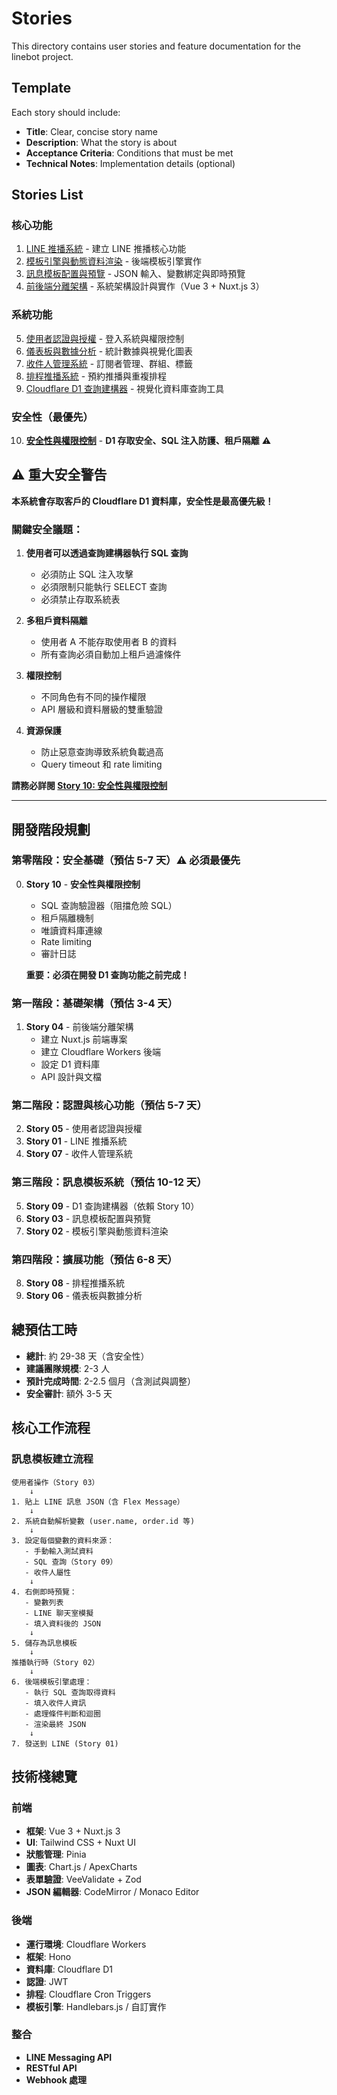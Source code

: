 # Stories

This directory contains user stories and feature documentation for the linebot project.

## Template

Each story should include:
- **Title**: Clear, concise story name
- **Description**: What the story is about
- **Acceptance Criteria**: Conditions that must be met
- **Technical Notes**: Implementation details (optional)

## Stories List

### 核心功能
1. [LINE 推播系統](01-line-push-notification.md) - 建立 LINE 推播核心功能
2. [模板引擎與動態資料渲染](02-template-syntax-d1.md) - 後端模板引擎實作
3. [訊息模板配置與預覽](03-message-preview-variable-binding.md) - JSON 輸入、變數綁定與即時預覽
4. [前後端分離架構](04-frontend-backend-separation.md) - 系統架構設計與實作（Vue 3 + Nuxt.js 3）

### 系統功能
5. [使用者認證與授權](05-authentication-authorization.md) - 登入系統與權限控制
6. [儀表板與數據分析](06-dashboard-analytics.md) - 統計數據與視覺化圖表
7. [收件人管理系統](07-recipient-management.md) - 訂閱者管理、群組、標籤
8. [排程推播系統](08-scheduled-broadcasts.md) - 預約推播與重複排程
9. [Cloudflare D1 查詢建構器](09-d1-query-builder.md) - 視覺化資料庫查詢工具

### 安全性（最優先）
10. [**安全性與權限控制**](10-security-permissions.md) - **D1 存取安全、SQL 注入防護、租戶隔離** ⚠️

## ⚠️ 重大安全警告

**本系統會存取客戶的 Cloudflare D1 資料庫，安全性是最高優先級！**

### 關鍵安全議題：
1. **使用者可以透過查詢建構器執行 SQL 查詢**
   - 必須防止 SQL 注入攻擊
   - 必須限制只能執行 SELECT 查詢
   - 必須禁止存取系統表

2. **多租戶資料隔離**
   - 使用者 A 不能存取使用者 B 的資料
   - 所有查詢必須自動加上租戶過濾條件

3. **權限控制**
   - 不同角色有不同的操作權限
   - API 層級和資料層級的雙重驗證

4. **資源保護**
   - 防止惡意查詢導致系統負載過高
   - Query timeout 和 rate limiting

**請務必詳閱 [Story 10: 安全性與權限控制](10-security-permissions.md)**

---

## 開發階段規劃

### 第零階段：安全基礎（預估 5-7 天）⚠️ 必須最優先
0. **Story 10** - **安全性與權限控制**
   - SQL 查詢驗證器（阻擋危險 SQL）
   - 租戶隔離機制
   - 唯讀資料庫連線
   - Rate limiting
   - 審計日誌

   **重要：必須在開發 D1 查詢功能之前完成！**

### 第一階段：基礎架構（預估 3-4 天）
1. **Story 04** - 前後端分離架構
   - 建立 Nuxt.js 前端專案
   - 建立 Cloudflare Workers 後端
   - 設定 D1 資料庫
   - API 設計與文檔

### 第二階段：認證與核心功能（預估 5-7 天）
2. **Story 05** - 使用者認證與授權
3. **Story 01** - LINE 推播系統
4. **Story 07** - 收件人管理系統

### 第三階段：訊息模板系統（預估 10-12 天）
5. **Story 09** - D1 查詢建構器（依賴 Story 10）
6. **Story 03** - 訊息模板配置與預覽
7. **Story 02** - 模板引擎與動態資料渲染

### 第四階段：擴展功能（預估 6-8 天）
8. **Story 08** - 排程推播系統
9. **Story 06** - 儀表板與數據分析

## 總預估工時
- **總計**: 約 29-38 天（含安全性）
- **建議團隊規模**: 2-3 人
- **預計完成時間**: 2-2.5 個月（含測試與調整）
- **安全審計**: 額外 3-5 天

## 核心工作流程

### 訊息模板建立流程
```
使用者操作（Story 03）
    ↓
1. 貼上 LINE 訊息 JSON（含 Flex Message）
    ↓
2. 系統自動解析變數 (user.name, order.id 等)
    ↓
3. 設定每個變數的資料來源：
   - 手動輸入測試資料
   - SQL 查詢（Story 09）
   - 收件人屬性
    ↓
4. 右側即時預覽：
   - 變數列表
   - LINE 聊天室模擬
   - 填入資料後的 JSON
    ↓
5. 儲存為訊息模板
    ↓
推播執行時（Story 02）
    ↓
6. 後端模板引擎處理：
   - 執行 SQL 查詢取得資料
   - 填入收件人資訊
   - 處理條件判斷和迴圈
   - 渲染最終 JSON
    ↓
7. 發送到 LINE (Story 01)
```

## 技術棧總覽

### 前端
- **框架**: Vue 3 + Nuxt.js 3
- **UI**: Tailwind CSS + Nuxt UI
- **狀態管理**: Pinia
- **圖表**: Chart.js / ApexCharts
- **表單驗證**: VeeValidate + Zod
- **JSON 編輯器**: CodeMirror / Monaco Editor

### 後端
- **運行環境**: Cloudflare Workers
- **框架**: Hono
- **資料庫**: Cloudflare D1
- **認證**: JWT
- **排程**: Cloudflare Cron Triggers
- **模板引擎**: Handlebars.js / 自訂實作

### 整合
- **LINE Messaging API**
- **RESTful API**
- **Webhook 處理**

